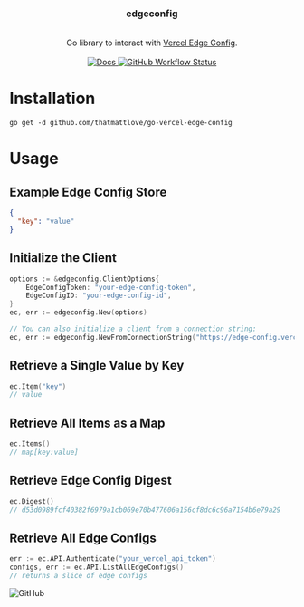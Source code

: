 <div align="center">
    <h3>edgeconfig</h3>
    <br/>
    Go library to interact with <a href="https://vercel.com/docs/storage/edge-config" target="_blank">Vercel Edge Config</a>.
    <br/>
    <br/>
    <a href="https://pkg.go.dev/github.com/thatmattlove/go-vercel-edge-config">
        <img alt="Docs" src="https://img.shields.io/badge/godoc-reference-007D9C.svg?style=for-the-badge">
    </a>
    <a href="https://github.com/thatmattlove/go-vercel-edge-config/actions/workflows/test.yml">
        <img alt="GitHub Workflow Status" src="https://img.shields.io/github/actions/workflow/status/thatmattlove/go-vercel-edge-config/test?style=for-the-badge">
    </a>
</div>

# Installation

```
go get -d github.com/thatmattlove/go-vercel-edge-config
```

# Usage

## Example Edge Config Store
```json
{
  "key": "value"
}
```

## Initialize the Client
```go
options := &edgeconfig.ClientOptions{
    EdgeConfigToken: "your-edge-config-token",
    EdgeConfigID: "your-edge-config-id",
}
ec, err := edgeconfig.New(options)

// You can also initialize a client from a connection string:
ec, err := edgeconfig.NewFromConnectionString("https://edge-config.vercel.com/your_edge_config_id_here?token=your_edge_config_read_access_token_here")
```

## Retrieve a Single Value by Key

```go
ec.Item("key")
// value
```

## Retrieve All Items as a Map

```go
ec.Items()
// map[key:value]
```

## Retrieve Edge Config Digest

```go
ec.Digest()
// d53d0989fcf40382f6979a1cb069e70b477606a156cf8dc6c96a7154b6e79a29
```

## Retrieve All Edge Configs

```go
err := ec.API.Authenticate("your_vercel_api_token")
configs, err := ec.API.ListAllEdgeConfigs()
// returns a slice of edge configs
```

![GitHub](https://img.shields.io/github/license/thatmattlove/go-vercel-edge-config?color=000&style=for-the-badge)